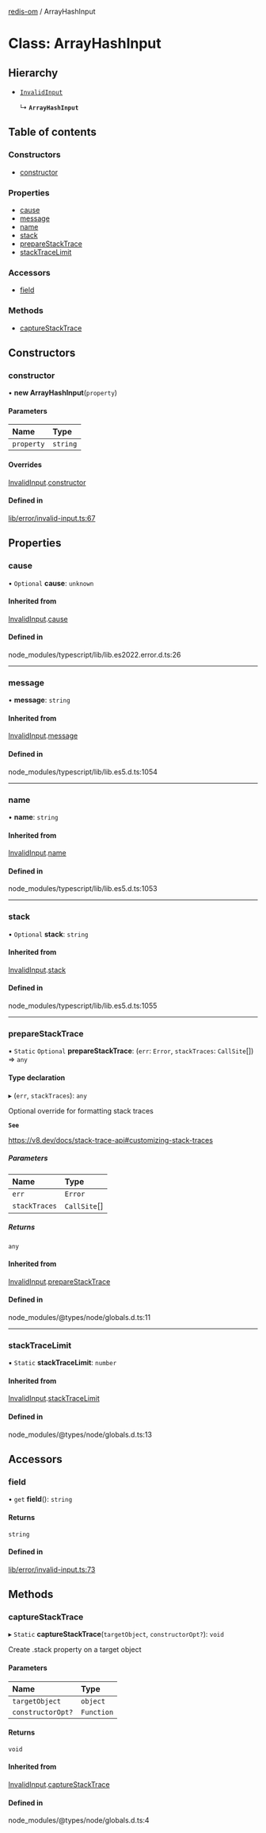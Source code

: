 [redis-om](../README.md) / ArrayHashInput

# Class: ArrayHashInput

## Hierarchy

- [`InvalidInput`](InvalidInput.md)

  ↳ **`ArrayHashInput`**

## Table of contents

### Constructors

- [constructor](ArrayHashInput.md#constructor)

### Properties

- [cause](ArrayHashInput.md#cause)
- [message](ArrayHashInput.md#message)
- [name](ArrayHashInput.md#name)
- [stack](ArrayHashInput.md#stack)
- [prepareStackTrace](ArrayHashInput.md#preparestacktrace)
- [stackTraceLimit](ArrayHashInput.md#stacktracelimit)

### Accessors

- [field](ArrayHashInput.md#field)

### Methods

- [captureStackTrace](ArrayHashInput.md#capturestacktrace)

## Constructors

### constructor

• **new ArrayHashInput**(`property`)

#### Parameters

| Name | Type |
| :------ | :------ |
| `property` | `string` |

#### Overrides

[InvalidInput](InvalidInput.md).[constructor](InvalidInput.md#constructor)

#### Defined in

[lib/error/invalid-input.ts:67](https://github.com/redis/redis-om-node/blob/1acd1cf/lib/error/invalid-input.ts#L67)

## Properties

### cause

• `Optional` **cause**: `unknown`

#### Inherited from

[InvalidInput](InvalidInput.md).[cause](InvalidInput.md#cause)

#### Defined in

node_modules/typescript/lib/lib.es2022.error.d.ts:26

___

### message

• **message**: `string`

#### Inherited from

[InvalidInput](InvalidInput.md).[message](InvalidInput.md#message)

#### Defined in

node_modules/typescript/lib/lib.es5.d.ts:1054

___

### name

• **name**: `string`

#### Inherited from

[InvalidInput](InvalidInput.md).[name](InvalidInput.md#name)

#### Defined in

node_modules/typescript/lib/lib.es5.d.ts:1053

___

### stack

• `Optional` **stack**: `string`

#### Inherited from

[InvalidInput](InvalidInput.md).[stack](InvalidInput.md#stack)

#### Defined in

node_modules/typescript/lib/lib.es5.d.ts:1055

___

### prepareStackTrace

▪ `Static` `Optional` **prepareStackTrace**: (`err`: `Error`, `stackTraces`: `CallSite`[]) => `any`

#### Type declaration

▸ (`err`, `stackTraces`): `any`

Optional override for formatting stack traces

**`See`**

https://v8.dev/docs/stack-trace-api#customizing-stack-traces

##### Parameters

| Name | Type |
| :------ | :------ |
| `err` | `Error` |
| `stackTraces` | `CallSite`[] |

##### Returns

`any`

#### Inherited from

[InvalidInput](InvalidInput.md).[prepareStackTrace](InvalidInput.md#preparestacktrace)

#### Defined in

node_modules/@types/node/globals.d.ts:11

___

### stackTraceLimit

▪ `Static` **stackTraceLimit**: `number`

#### Inherited from

[InvalidInput](InvalidInput.md).[stackTraceLimit](InvalidInput.md#stacktracelimit)

#### Defined in

node_modules/@types/node/globals.d.ts:13

## Accessors

### field

• `get` **field**(): `string`

#### Returns

`string`

#### Defined in

[lib/error/invalid-input.ts:73](https://github.com/redis/redis-om-node/blob/1acd1cf/lib/error/invalid-input.ts#L73)

## Methods

### captureStackTrace

▸ `Static` **captureStackTrace**(`targetObject`, `constructorOpt?`): `void`

Create .stack property on a target object

#### Parameters

| Name | Type |
| :------ | :------ |
| `targetObject` | `object` |
| `constructorOpt?` | `Function` |

#### Returns

`void`

#### Inherited from

[InvalidInput](InvalidInput.md).[captureStackTrace](InvalidInput.md#capturestacktrace)

#### Defined in

node_modules/@types/node/globals.d.ts:4
